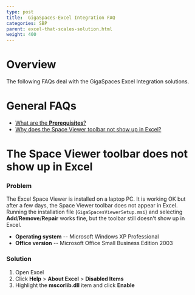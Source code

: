 ```yaml
---
type: post
title:  GigaSpaces-Excel Integration FAQ
categories: SBP
parent: excel-that-scales-solution.html
weight: 400
---
```


# Overview

The following FAQs deal with the GigaSpaces Excel Integration solutions.

# General FAQs

- [What are the **Prerequisites**?](prerequisites-gigaspaces-excel-integration.html)
- [Why does the Space Viewer toolbar not show up in Excel?](#the-space-viewer-toolbar-does-not-show-up-in-xxcel)

# The Space Viewer toolbar does not show up in Excel

### Problem

The Excel Space Viewer is installed on a laptop PC. It is working OK but after a few days, the Space Viewer toolbar does not appear in Excel.
Running the installation file (`GigaSpacesViewerSetup.msi`) and selecting **Add**/**Remove**/**Repair** works fine, but the toolbar still doesn't show up in Excel.

- **Operating system** -- Microsoft Windows XP Professional
- **Office version** -- Microsoft Office Small Business Edition 2003

### Solution

1. Open Excel
2. Click **Help** > **About Excel** > **Disabled Items**
3. Highlight the **mscorlib.dll** item and click **Enable**
